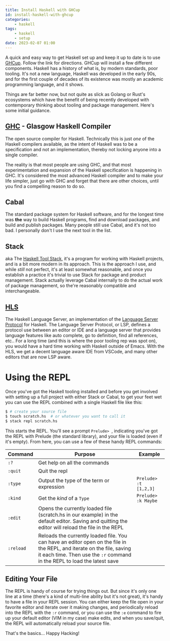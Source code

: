 ```yaml
---
title: Install Haskell with GHCup
id: install-haskell-with-ghcup
categories:
	- haskell
tags:
	- haskell
	- setup
date: 2023-02-07 01:00
---
```

A quick and easy way to get Haskell set up and keep it up to date is to use [GHCup](https://www.haskell.org/ghcup/). Follow the link for directions. GHCup will install a few different components. Haskell has a history of what is, by modern standards, poor tooling. It's not a new language, Haskell was developed in the early 90s, and for the first couple of decades of its existence was mostly an academic programming language, and it shows.

Things are far better now, but not quite as slick as Golang or Rust's ecosystems which have the benefit of being recently developed with contemporary thinking about tooling and package management. Here's some initial guidance.

## [GHC](https://www.haskell.org/ghc/) - Glasgow Haskell Compiler
The open source compiler for Haskell. Technically this is just _one_ of the Haskell compilers available, as the intent of Haskell was to be a specification and not an implementation, thereby not locking anyone into a single compiler.

The reality is that most people are using GHC, and that most experimentation and expansion of the Haskell specification is happening in GHC. It's considered the most advanced Haskell compiler and to make your life simpler, just go with GHC and forget that there are other choices, until you find a compelling reason to do so.

## Cabal 
The standard package system for Haskell software, and for the longest time was **the** way to build Haskell programs, find and download packages, and build and publish packages. Many people still use Cabal, and it's not too bad. I personally don't I use the next tool in the list.

## Stack
aka The [Haskell Tool Stack](https://docs.haskellstack.org/en/stable/), it's a program for working with Haskell projects, and is a bit more modern in its approach. This is the approach I use, and while _still_ not perfect, it's at least somewhat reasonable, and once you establish a practice it's trivial to use Stack for package and product management. Stack actually leverage Cabal internally to do the actual work of package management, so the're reasonably compatible and interchangeable. 

## [HLS](https://haskell-language-server.readthedocs.io/en/stable/)
The Haskell Language Server, an implementation of the [Language Server Protocol](https://microsoft.github.io/language-server-protocol/) for Haskell. The Language Server Protocol, or LSP, defines a protocol use between an editor or IDE and a language server that provides language features like auto complete, go to definition, find all references, etc.. For a long time (and this is where the poor tooling rep was spot on), you would have a hard time working with Haskell outside of Emacs. With the HLS, we get a decent language aware IDE from VSCode, and many other editors that are now LSP aware.

# Using the REPL
Once you've got the Haskell tooling installed and before you get involved with setting up a full project with either Stack or Cabal, to get your feet wet you can use the REPL combined with a single Haskell file like this:
```bash
$ # create your source file
$ touch scratch.hs  # or whatever you want to call it
$ stack repl scratch.hs
```

This starts the REPL.  You'll see a prompt `Prelude> `, indicating you've got the REPL with Prelude (the standard library), and your file is loaded (even if it's empty). From here, you can use a few of these handy REPL commands:

| Command | Purpose | Example |
|-|-|-|
| `:?` | Get help on all the commands |
| `:quit` | Quit the repl |
| `:type` | Output the type of the term or expression | `Prelude> :t [1,2,3]` | 
| `:kind` | Get the _kind_ of a `Type` | `Prelude> :k Maybe` |
| `:edit` | Opens the currently loaded file (scratch.hs in our example) in the default editor. Saving and quitting the editor will reload the file in the REPL | |
| `:reload` | Reloads the currently loaded file. You can have an editor open on the file in the REPL, and iterate on the file, saving it each time. Then use the `:r` command in the REPL to load the latest save | |

## Editing Your File
The REPL is handy of course for trying things out. But since it's only one line at a time (there's a kind of multi-line ability but it's not great), it's handy to have a file in your REPL session. You can either keep the file open in your favorite editor and iterate over it making changes, and periodically reload into the REPL with the `:r` command, or you can use the `:e` command to fire up your default editor (VIM in my case) make edits, and when you save/quit, the REPL will automatically reload your source file.

That's the  basics... Happy Hacking!
